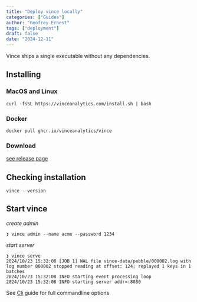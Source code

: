 ```yaml
---
title: "Deploy vince locally"
categories: ["Guides"]
author: "Geofrey Ernest"
tags: ["deployment"]
draft: false
date: "2024-12-11"
---
```


Vince ships a single executable without any dependencies.

<!--more-->

## Installing

### MacOS and Linux

```shell
curl -fsSL https://vinceanalytics.com/install.sh | bash
```

### Docker

```shell
docker pull ghcr.io/vinceanalytics/vince
```



### Download 

[see release page](https://github.com/vinceanalytics/vince/releases)


## Checking installation

```shell
vince --version
```

## Start vince


*create admin*

```shell
❯ vince admin --name acme --password 1234
```

*start server*
```shell
❯ vince serve                            
2024/10/23 15:32:08 [JOB 1] WAL file vince-data/pebble/000002.log with log number 000002 stopped reading at offset: 124; replayed 1 keys in 1 batches
2024/10/23 15:32:08 INFO starting event processing loop
2024/10/23 15:32:08 INFO starting server addr=:8080
```

See [Cli](/blog/config-cli) guide for full commandline options
